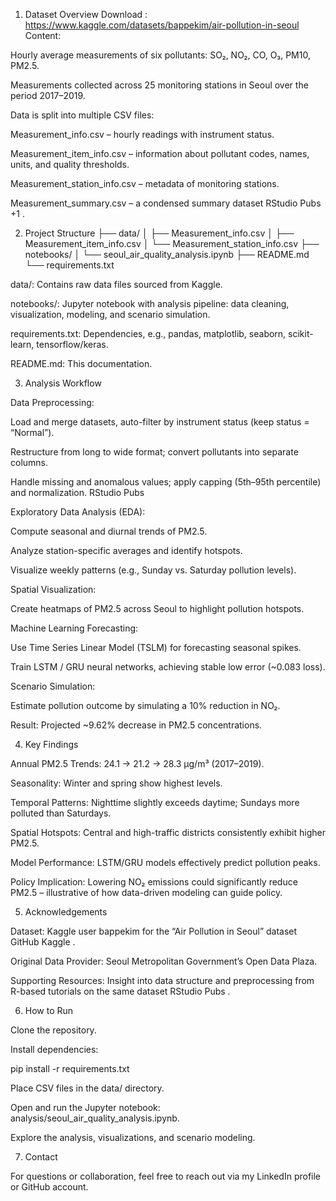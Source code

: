 1. Dataset Overview
Download : https://www.kaggle.com/datasets/bappekim/air-pollution-in-seoul
Content:

Hourly average measurements of six pollutants: SO₂, NO₂, CO, O₃, PM10, PM2.5.

Measurements collected across 25 monitoring stations in Seoul over the period 2017–2019.

Data is split into multiple CSV files:

Measurement_info.csv – hourly readings with instrument status.

Measurement_item_info.csv – information about pollutant codes, names, units, and quality thresholds.

Measurement_station_info.csv – metadata of monitoring stations.

Measurement_summary.csv – a condensed summary dataset 
RStudio Pubs
+1
.

2. Project Structure
├── data/
│   ├── Measurement_info.csv
│   ├── Measurement_item_info.csv
│   └── Measurement_station_info.csv
├── notebooks/
│   └── seoul_air_quality_analysis.ipynb
├── README.md
└── requirements.txt


data/: Contains raw data files sourced from Kaggle.

notebooks/: Jupyter notebook with analysis pipeline: data cleaning, visualization, modeling, and scenario simulation.

requirements.txt: Dependencies, e.g., pandas, matplotlib, seaborn, scikit-learn, tensorflow/keras.

README.md: This documentation.

3. Analysis Workflow

Data Preprocessing:

Load and merge datasets, auto-filter by instrument status (keep status = “Normal”).

Restructure from long to wide format; convert pollutants into separate columns.

Handle missing and anomalous values; apply capping (5th–95th percentile) and normalization. 
RStudio Pubs

Exploratory Data Analysis (EDA):

Compute seasonal and diurnal trends of PM2.5.

Analyze station-specific averages and identify hotspots.

Visualize weekly patterns (e.g., Sunday vs. Saturday pollution levels).

Spatial Visualization:

Create heatmaps of PM2.5 across Seoul to highlight pollution hotspots.

Machine Learning Forecasting:

Use Time Series Linear Model (TSLM) for forecasting seasonal spikes.

Train LSTM / GRU neural networks, achieving stable low error (~0.083 loss).

Scenario Simulation:

Estimate pollution outcome by simulating a 10% reduction in NO₂.

Result: Projected ~9.62% decrease in PM2.5 concentrations.

4. Key Findings

Annual PM2.5 Trends: 24.1 → 21.2 → 28.3 µg/m³ (2017–2019).

Seasonality: Winter and spring show highest levels.

Temporal Patterns: Nighttime slightly exceeds daytime; Sundays more polluted than Saturdays.

Spatial Hotspots: Central and high-traffic districts consistently exhibit higher PM2.5.

Model Performance: LSTM/GRU models effectively predict pollution peaks.

Policy Implication: Lowering NO₂ emissions could significantly reduce PM2.5 – illustrative of how data-driven modeling can guide policy.

5. Acknowledgements

Dataset: Kaggle user bappekim for the “Air Pollution in Seoul” dataset 
GitHub
Kaggle
.

Original Data Provider: Seoul Metropolitan Government’s Open Data Plaza.

Supporting Resources: Insight into data structure and preprocessing from R-based tutorials on the same dataset 
RStudio Pubs
.

6. How to Run

Clone the repository.

Install dependencies:

pip install -r requirements.txt


Place CSV files in the data/ directory.

Open and run the Jupyter notebook: analysis/seoul_air_quality_analysis.ipynb.

Explore the analysis, visualizations, and scenario modeling.

7. Contact

For questions or collaboration, feel free to reach out via my LinkedIn profile or GitHub account.

